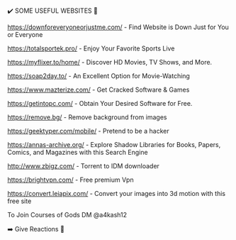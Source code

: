 ✔️ SOME USEFUL WEBSITES 👀

https://downforeveryoneorjustme.com/ - Find Website is Down Just for You or Everyone

https://totalsportek.pro/ - Enjoy Your Favorite Sports Live

https://myflixer.to/home/ - Discover HD Movies, TV Shows, and More.

https://soap2day.to/ - An Excellent Option for Movie-Watching

https://www.mazterize.com/ - Get 
Cracked Software & Games

https://getintopc.com/ - Obtain Your 
Desired Software for Free.

https://remove.bg/ - Remove background from images

https://geektyper.com/mobile/ - Pretend to be a hacker

https://annas-archive.org/ - Explore Shadow Libraries for Books, Papers, Comics, and Magazines with this Search Engine

http://www.zbigz.com/ - Torrent to IDM downloader

https://brightvpn.com/ - Free premium Vpn

https://convert.leiapix.com/ - Convert your images into 3d motion with this free site

To Join Courses of Gods DM @a4kash12 

➡️ Give Reactions 🤟
